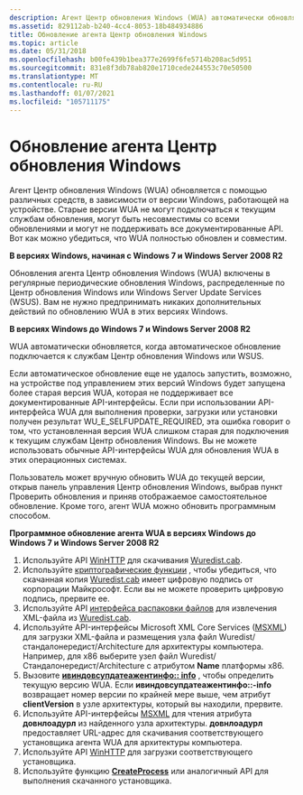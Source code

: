 ```yaml
---
description: Агент Центр обновления Windows (WUA) автоматически обновляет себя при подключении к серверу Windows Server Update Services (WSUS) или Центр обновления Windows.
ms.assetid: 829112ab-b240-4cc4-8053-18b484934886
title: Обновление агента Центр обновления Windows
ms.topic: article
ms.date: 05/31/2018
ms.openlocfilehash: b00fe439b1bea377e2699f6fe5714b208ac5d951
ms.sourcegitcommit: 831e8f3db78ab820e1710cede244553c70e50500
ms.translationtype: MT
ms.contentlocale: ru-RU
ms.lasthandoff: 01/07/2021
ms.locfileid: "105711175"
---
```

# <a name="updating-windows-update-agent"></a>Обновление агента Центр обновления Windows

Агент Центр обновления Windows (WUA) обновляется с помощью различных средств, в зависимости от версии Windows, работающей на устройстве. Старые версии WUA не могут подключаться к текущим службам обновления, могут быть несовместимы со всеми обновлениями и могут не поддерживать все документированные API. Вот как можно убедиться, что WUA полностью обновлен и совместим.

**В версиях Windows, начиная с Windows 7 и Windows Server 2008 R2**

Обновления агента Центр обновления Windows (WUA) включены в регулярные периодические обновления Windows, распределенные по Центр обновления Windows или Windows Server Update Services (WSUS). Вам не нужно предпринимать никаких дополнительных действий по обновлению WUA в этих версиях Windows.

**В версиях Windows до Windows 7 и Windows Server 2008 R2**

WUA автоматически обновляется, когда автоматическое обновление подключается к службам Центр обновления Windows или WSUS.

Если автоматическое обновление еще не удалось запустить, возможно, на устройстве под управлением этих версий Windows будет запущена более старая версия WUA, которая не поддерживает все документированные API-интерфейсы. Если при использовании API-интерфейса WUA для выполнения проверки, загрузки или установки получен результат WU_E_SELFUPDATE_REQUIRED, эта ошибка говорит о том, что установленная версия WUA слишком старая для подключения к текущим службам Центр обновления Windows. Вы не можете использовать обычные API-интерфейсы WUA для обновления WUA в этих операционных системах. 

Пользователь может вручную обновить WUA до текущей версии, открыв панель управления Центр обновления Windows, выбрав пункт Проверить обновления и приняв отображаемое самостоятельное обновление. Кроме того, агент WUA можно обновить программным способом.

**Программное обновление агента WUA в версиях Windows до Windows 7 и Windows Server 2008 R2**

1.  Используйте API [WinHTTP](../winhttp/winhttp-start-page.md) для скачивания [Wuredist.cab](https://update.microsoft.com/redist/wuredist.cab).
2.  Используйте [криптографические функции](../seccrypto/cryptography-functions.md) , чтобы убедиться, что скачанная копия [Wuredist.cab](https://update.microsoft.com/redist/wuredist.cab) имеет цифровую подпись от корпорации Майкрософт. Если вы не можете проверить цифровую подпись, прервите ее.
3.  Используйте API [интерфейса распаковки файлов](../devnotes/cabinet-api-functions.md) для извлечения XML-файла из [Wuredist.cab](https://update.microsoft.com/redist/wuredist.cab).
4.  Используйте API-интерфейсы Microsoft XML Core Services ([MSXML](/previous-versions/windows/desktop/ms763742(v=vs.85))) для загрузки XML-файла и размещения узла файл Wuredist/стандалонередист/Architecture для архитектуры компьютера. Например, для x86 выберите узел файл Wuredist/Стандалонередист/Architecture с атрибутом **Name** платформы x86.
5.  Вызовите [**ивиндовсупдатеажентинфо:: info**](/windows/desktop/api/Wuapi/nf-wuapi-iwindowsupdateagentinfo-getinfo) , чтобы определить текущую версию WUA. Если **ивиндовсупдатеажентинфо::-info** возвращает номер версии по крайней мере выше, чем атрибут **clientVersion** в узле архитектуры, который вы находили, прервите.
6.  Используйте API-интерфейсы [MSXML](/previous-versions/windows/desktop/ms763742(v=vs.85)) для чтения атрибута **довнлоадурл** из найденного узла архитектуры. **довнлоадурл** предоставляет URL-адрес для скачивания соответствующего установщика агента WUA для архитектуры компьютера.
7.  Используйте API [WinHTTP](../winhttp/winhttp-start-page.md) для загрузки соответствующего установщика.
8.  Используйте функцию [**CreateProcess**](/windows/win32/api/processthreadsapi/nf-processthreadsapi-createprocessa) или аналогичный API для выполнения скачанного установщика.

 

 
